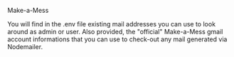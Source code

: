 Make-a-Mess

You will find in the .env file existing mail addresses you can use to look around as admin or user.
Also provided, the "official" Make-a-Mess gmail account informations that you can use to check-out any mail generated via Nodemailer.
